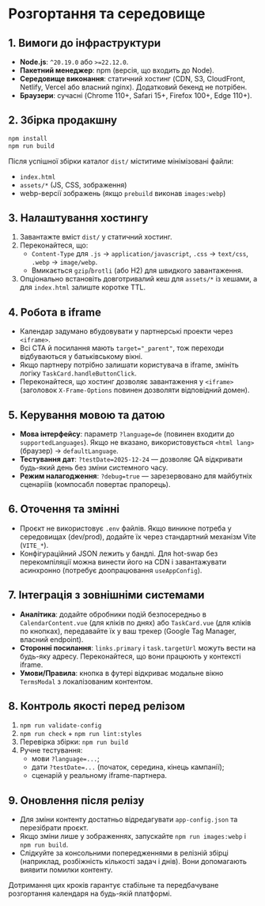 # Розгортання та середовище

## 1. Вимоги до інфраструктури
- **Node.js**: `^20.19.0` або `>=22.12.0`.
- **Пакетний менеджер**: npm (версія, що входить до Node).
- **Середовище виконання**: статичний хостинг (CDN, S3, CloudFront, Netlify, Vercel або власний nginx). Додатковий бекенд не потрібен.
- **Браузери**: сучасні (Chrome 110+, Safari 15+, Firefox 100+, Edge 110+).

## 2. Збірка продакшну
```bash
npm install
npm run build
```
Після успішної збірки каталог `dist/` міститиме мінімізовані файли:
- `index.html`
- `assets/*` (JS, CSS, зображення)
- webp-версії зображень (якщо `prebuild` виконав `images:webp`)

## 3. Налаштування хостингу
1. Завантажте вміст `dist/` у статичний хостинг.
2. Переконайтеся, що:
   - `Content-Type` для `.js` → `application/javascript`, `.css` → `text/css`, `.webp` → `image/webp`.
   - Вмикається `gzip`/`brotli` (або H2) для швидкого завантаження.
3. Опціонально встановіть довготривалий кеш для `assets/*` із хешами, а для `index.html` залиште коротке TTL.

## 4. Робота в iframe
- Календар задумано вбудовувати у партнерські проекти через `<iframe>`.
- Всі CTA й посилання мають `target="_parent"`, тож переходи відбуваються у батьківському вікні.
- Якщо партнеру потрібно залишати користувача в iframe, змініть логіку `TaskCard.handleButtonClick`.
- Переконайтеся, що хостинг дозволяє завантаження у `<iframe>` (заголовок `X-Frame-Options` повинен дозволяти відповідний домен).

## 5. Керування мовою та датою
- **Мова інтерфейсу**: параметр `?language=de` (повинен входити до `supportedLanguages`). Якщо не вказано, використовується `<html lang>` (браузер) → `defaultLanguage`.
- **Тестування дат**: `?testDate=2025-12-24` — дозволяє QA відкривати будь-який день без зміни системного часу.
- **Режим налагодження**: `?debug=true` — зарезервовано для майбутніх сценаріїв (компосабл повертає прапорець).

## 6. Оточення та змінні
- Проєкт не використовує `.env` файлів. Якщо виникне потреба у середовищах (dev/prod), додайте їх через стандартний механізм Vite (`VITE_*`).
- Конфігураційний JSON лежить у бандлі. Для hot-swap без перекомпіляції можна винести його на CDN і завантажувати асинхронно (потребує доопрацювання `useAppConfig`).

## 7. Інтеграція з зовнішніми системами
- **Аналітика**: додайте обробники подій безпосередньо в `CalendarContent.vue` (для кліків по днях) або `TaskCard.vue` (для кліків по кнопках), передавайте їх у ваш трекер (Google Tag Manager, власний endpoint).
- **Сторонні посилання**: `links.primary` і `task.targetUrl` можуть вести на будь-яку адресу. Переконайтеся, що вони працюють у контексті iframe.
- **Умови/Правила**: кнопка в футері відкриває модальне вікно `TermsModal` з локалізованим контентом.

## 8. Контроль якості перед релізом
1. `npm run validate-config`
2. `npm run check` + `npm run lint:styles`
3. Перевірка збірки: `npm run build`
4. Ручне тестування:
   - мови `?language=...`;
   - дати `?testDate=...` (початок, середина, кінець кампанії);
   - сценарій у реальному iframe-партнера.

## 9. Оновлення після релізу
- Для зміни контенту достатньо відредагувати `app-config.json` та перезібрати проєкт.
- Якщо зміни лише у зображеннях, запускайте `npm run images:webp` і `npm run build`.
- Слідкуйте за консольними попередженнями в релізній збірці (наприклад, розбіжність кількості задач і днів). Вони допомагають виявити помилки контенту.

Дотримання цих кроків гарантує стабільне та передбачуване розгортання календаря на будь-якій платформі.
